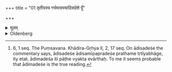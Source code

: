 +++
title = "01 तृतीयस्य गर्भमासस्यादिसदेशे पुँ"

+++

<details><summary>मूलम्</summary>

तृतीयस्य गर्भमासस्यादिसदेशे पुँ सवनस्य कालः १
</details>

<details><summary>Oldenberg</summary>

1. [^1]  The beginning of the third month of pregnancy is the time for the Puṃsavana (i.e. the ceremony to secure the birth of a son).


[^1]:  6, 1 seq. The Puṃsavana. Khādira-Gṛhya II, 2, 17 seq. On ādisadeśe the commentary says, ādisadeśe ādisamīpapradeśe prathame tṛtīyabhāge, ity etat. ādimadeśa iti pāṭhe vyakta evārthaḥ. To me it seems probable that ādimadeśe is the true reading.
</details>
